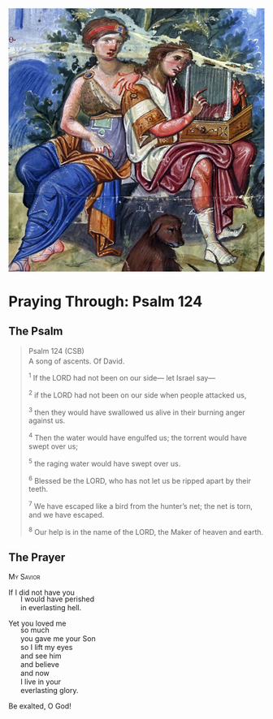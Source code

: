 <img class="intro-right" src="../images/art-paris-psalter.jpg">

<style>
  li {list-style-type: none;}
  p + ul {
    margin-top: -18px;
}
</style>

# Praying Through: Psalm 124

## The Psalm

>Psalm 124 (CSB)  
><sup></sup> A song of ascents. Of David. 
>
><sup>1</sup> If the LORD had not been on our side— let Israel say— 
>
><sup>2</sup> if the LORD had not been on our side when people attacked us, 
>
><sup>3</sup> then they would have swallowed us alive in their burning anger against us. 
>
><sup>4</sup> Then the water would have engulfed us; the torrent would have swept over us; 
>
><sup>5</sup> the raging water would have swept over us. 
>
><sup>6</sup> Blessed be the LORD, who has not let us be ripped apart by their teeth. 
>
><sup>7</sup> We have escaped like a bird from the hunter’s net; the net is torn, and we have escaped. 
>
><sup>8</sup> Our help is in the name of the LORD, the Maker of heaven and earth.

## The Prayer

<div style="font-variant: small-caps;">
My Savior
</div>

If I did not have you
* I would have perished
* in everlasting hell.

Yet you loved me
* so much
* you gave me your Son
* so I lift my eyes
* and see him
* and believe
* and now
* I live in your
* everlasting glory.

Be exalted, O God!
